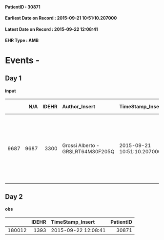 
#### PatientID : 30871
#### Earliest Date on Record : 2015-09-21 10:51:10.207000
#### Latest Date on Record : 2015-09-22 12:08:41
#### EHR Type : AMB

# Events - 

## Day 1

#### input
|      |    N/A |   IDEHR | Author_Insert                     | TimeStamp_Insert           | EHRType   |   PatientID |   IDDigitalSignDocument | persone_vicine   |   Unnamed: 0_x.1 |   IDANAMNESI_SOCIALE | Patient   | FamigliaAltro   | Paziente_T   | FamigliaAltro_T   |   Non_Rilevabile_x.1 | Note_Non_Rilevabile_x.1   | opt_Problemi   | chk_contr_sintomi   | opt_paziente_a   | opt_adeguatezza   | opt_paziente_solo   | opt_presente_assente   | Caregiver_principale                                                            | ds_note_prio                                                                                                                | opt_paziente_ad   | opt_inv_civile            | Needs               |
|-----:|-------:|--------:|:----------------------------------|:---------------------------|:----------|------------:|------------------------:|:-----------------|-----------------:|---------------------:|:----------|:----------------|:-------------|:------------------|---------------------:|:--------------------------|:---------------|:--------------------|:-----------------|:------------------|:--------------------|:-----------------------|:--------------------------------------------------------------------------------|:----------------------------------------------------------------------------------------------------------------------------|:------------------|:--------------------------|:--------------------|
| 9687 |   9687 |    3300 | Grossi Alberto - GRSLRT64M30F205Q | 2015-09-21 10:51:10.207000 | AMB       |       30871 |                  140404 | N/A              |             1456 |                 1005 | Si#1      | No#0            | No#0         | No#0              |                    0 | NR                        | No#0           | controllo sintomi#0 | Congruenti#1     | No#0              | Si#1                | Assente#0              | Una amica di cui l'ospedale non ha ne nome ne telefono collabora all'assistenza | Il ricovero si rende necessario in quanto la paziente abita da sola e non sono segnalati parenti disponibili all'assistenza | Totale#2          | in fase di accertamento#2 | Clinici#0;Sociali#1 |


## Day 2

#### obs
|        |   IDEHR | TimeStamp_Insert    |   PatientID |
|-------:|--------:|:--------------------|------------:|
| 180012 |    1393 | 2015-09-22 12:08:41 |       30871 |


